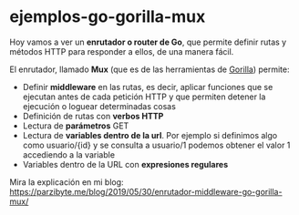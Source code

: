 # ejemplos-go-gorilla-mux

Hoy vamos a ver un **enrutador o router de Go**, que permite definir rutas y métodos HTTP para responder a ellos, de una manera fácil.

El enrutador, llamado **Mux** (que es de las herramientas de [Gorilla](https://www.gorillatoolkit.org/pkg/mux)) permite:

-   Definir **middleware** en las rutas, es decir, aplicar funciones que se ejecutan antes de cada petición HTTP y que permiten detener la ejecución o loguear determinadas cosas
-   Definición de rutas con **verbos HTTP**
-   Lectura de **parámetros** GET
-   Lectura de **variables dentro de la url**. Por ejemplo si definimos algo como usuario/{id} y se consulta a usuario/1 podemos obtener el valor 1 accediendo a la variable
-   Variables dentro de la URL con **expresiones regulares**

Mira la explicación en mi blog: https://parzibyte.me/blog/2019/05/30/enrutador-middleware-go-gorilla-mux/